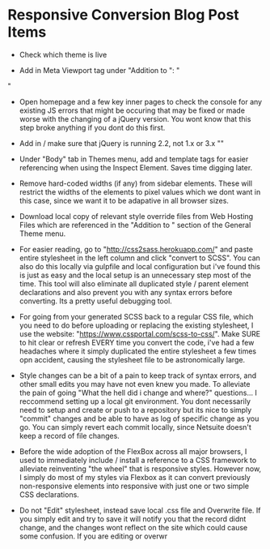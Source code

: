 # Responsive Conversion Blog Post Items
- Check which theme is live

- Add in Meta Viewport tag under "Addition to <HEAD>": 
"
<meta name="viewport" content="width=device-width, initial-scale=1.0">
<meta http-equiv="X-UA-Compatible" content="IE=9; IE=8al; IE=7; IE=EDGE" />
"

- Open homepage and a few key inner pages to check the console for any existing JS errors that might be occuring that may be fixed or made worse with the changing of a jQuery version. You wont know that this step broke anything if you dont do this first.

- Add in / make sure that jQuery is running 2.2, not 1.x or 3.x 
"<script src="https://ajax.googleapis.com/ajax/libs/jquery/2.2.4/jquery.min.js"></script>"

- Under "Body" tab in Themes menu, add <!-- Begin --> and <!-- end --> template tags for easier referencing when using the Inspect Element. Saves time digging later.

- Remove hard-coded widths (if any) from sidebar elements. These will restrict the widths of the elements to pixel values which we dont want in this case, since we want it to be adapative in all browser sizes.

- Download local copy of relevant style override files from Web Hosting Files which are referenced in the "Addition to <HEAD>" section of the General Theme menu.

- For easier reading, go to "http://css2sass.herokuapp.com/" and paste entire stylesheet in the left column and click "convert to SCSS". You can also do this locally via gulpfile and local configuration but i've found this is just as easy and the local setup is an unnecessary step most of the time. This tool will also eliminate all duplicated style / parent element declarations and also prevent you with any syntax errors before converting. Its a pretty useful debugging tool.

- For going from your generated SCSS back to a regular CSS file, which you need to do before uploading or replacing the existing stylesheet, I use the website: "https://www.cssportal.com/scss-to-css/". Make SURE to hit clear or refresh EVERY time you convert the code, i've had a few headaches where it simply duplicated the entire stylesheet a few times opn accident, causing the stylesheet file to be astronomically large. 


- Style changes can be a bit of a pain to keep track of syntax errors, and other small edits you may have not even knew you made. To alleviate the pain of going "What the hell did i change and where?" questions... I reccommend setting up a local git environment.
  You dont necessarily need to setup and create or push to a repository but its nice to simply "commit" changes and be able to have as log of specific change as you go. You can simply revert each commit locally, since Netsuite doesn't keep a record of file changes.
  
- Before the wide adoption of the FlexBox across all major browsers, I used to immediately include / install a reference to a CSS framework to alleviate reinventing "the wheel" that is responsive styles. However now, I simply do most of my styles via Flexbox as it can convert previously non-responsive elements into responsive with just one or two simple CSS declarations.

- Do not "Edit" stylesheet, instead save local .css file and Overwrite file. If you simply edit and try to save it will notify you that the record didnt change, and the changes wont reflect on the site which could cause some confusion. If you are editing or overwr
